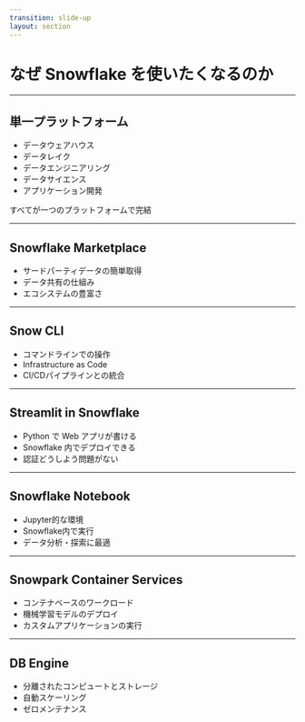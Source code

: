```yaml
---
transition: slide-up
layout: section
---
```


# なぜ Snowflake を使いたくなるのか

---

## 単一プラットフォーム



- データウェアハウス
- データレイク
- データエンジニアリング
- データサイエンス
- アプリケーション開発

すべてが一つのプラットフォームで完結



---

## Snowflake Marketplace



- サードパーティデータの簡単取得
- データ共有の仕組み
- エコシステムの豊富さ



---

## Snow CLI



- コマンドラインでの操作
- Infrastructure as Code
- CI/CDパイプラインとの統合



---

## Streamlit in Snowflake



- Python で Web アプリが書ける
- Snowflake 内でデプロイできる
- 認証どうしよう問題がない



---

## Snowflake Notebook



- Jupyter的な環境
- Snowflake内で実行
- データ分析・探索に最適



---

## Snowpark Container Services



- コンテナベースのワークロード
- 機械学習モデルのデプロイ
- カスタムアプリケーションの実行



---

## DB Engine



- 分離されたコンピュートとストレージ
- 自動スケーリング
- ゼロメンテナンス
